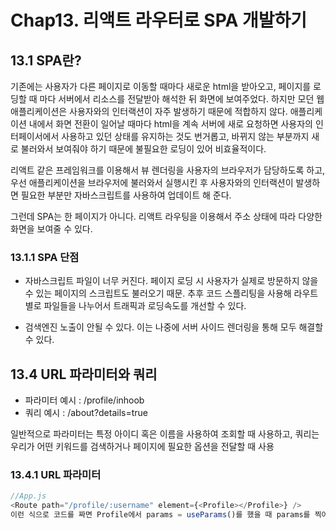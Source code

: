 # Chap13. 리액트 라우터로 SPA 개발하기

## 13.1 SPA란?

기존에는 사용자가 다른 페이지로 이동할 때마다 새로운 html을 받아오고, 페이지를 로딩할 때 마다 서버에서 리소스를 전달받아 해석한 뒤 화면에 보여주었다.
하지만 모던 웹 애플리케이션은 사용자와의 인터랙션이 자주 발생하기 때문에 적합하지 않다. 애플리케이션 내에서 화면 전환이 일어날 때마다 html을 계속 서버에 새로 요청하면 사용자의 인터페이서에서
사용하고 있던 상태를 유지하는 것도 번거롭고, 바뀌지 않는 부분까지 새로 불러와서 보여줘야 하기 때문에 불필요한 로딩이 있어 비효율적이다.

리액트 같은 프레임워크를 이용해서 뷰 렌더링을 사용자의 브라우저가 담당하도록 하고, 우선 애플리케이션을 브라우저에 불러와서 실행시킨 후 사용자와의 인터랙션이 발생하면 필요한 부분만 자바스크립트를 사용하여 업데이트 해 준다.

그런데 SPA는 한 페이지가 아니다.
리액트 라우팅을 이용해서 주소 상태에 따라 다양한 화면을 보여줄 수 있다.

### 13.1.1 SPA 단점

- 자바스크립트 파일이 너무 커진다. 페이지 로딩 시 사용자가 실제로 방문하지 않을 수 있는 페이지의 스크립트도 불러오기 때문. 추후 코드 스플리팅을 사용해 라우트별로 파일들을 나누어서 트래픽과 로딩속도를 개선할 수 있다.

- 검색엔진 노출이 안될 수 있다. 이는 나중에 서버 사이드 렌더링을 통해 모두 해결할 수 있다.

## 13.4 URL 파라미터와 쿼리

- 파라미터 예시 : /profile/inhoob
- 쿼리 예시 : /about?details=true

일반적으로 파라미터는 특정 아이디 혹은 이름을 사용하여 조회할 때 사용하고, 쿼리는 우리가 어떤 키워드를 검색하거나 페이지에 필요한 옵션을 전달할 때 사용

### 13.4.1 URL 파라미터

```javascript
//App.js
<Route path="/profile/:username" element={<Profile></Profile>} />
이런 식으로 코드를 짜면 Profile에서 params = useParams()를 했을 때 params를 찍어보면 username:'박인후' 이런 식으로 뜬다.

```

